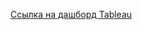 [Ссылка на дашборд Tableau](https://public.tableau.com/app/profile/.27502562/viz/__16506329865550/_)
